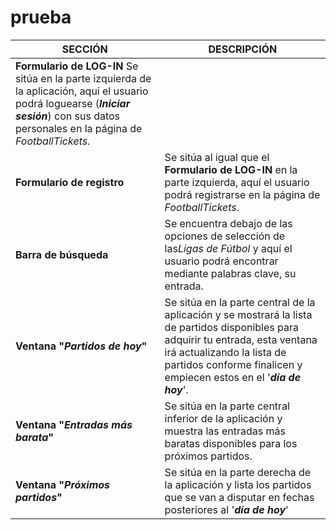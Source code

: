 # prueba
| SECCIÓN                             | DESCRIPCIÓN                                                  |
| ----------------------------------- | ------------------------------------------------------------ |
| **Formulario de LOG-IN**            Se sitúa en la parte izquierda de la aplicación, aquí el usuario podrá loguearse (***Iniciar sesión***) con sus datos personales en la página de *FootballTickets.* |
| **Formulario de registro**          | Se sitúa al igual que el **Formulario de LOG-IN** en la parte izquierda, aquí el usuario podrá registrarse en la página de *FootballTickets*. |
| **Barra de búsqueda**               | Se encuentra debajo de las opciones de selección de las*Ligas de Fútbol* y aquí el usuario podrá encontrar mediante palabras clave, su entrada. |
| **Ventana "*Partidos de hoy*"**     | Se sitúa en la parte central de la aplicación y se mostrará la lista de partidos disponibles para adquirir tu entrada, esta ventana irá actualizando la lista de partidos conforme finalicen y empiecen estos en el '***día de hoy***'. |
| **Ventana "*Entradas más barata*"** | Se sitúa en la parte central inferior de la aplicación y muestra las entradas más baratas disponibles para los próximos partidos. |
| **Ventana "*Próximos partidos*"**   | Se sitúa en la parte derecha de la aplicación y lista los partidos que se van a disputar en fechas posteriores al '***día de hoy***' |
